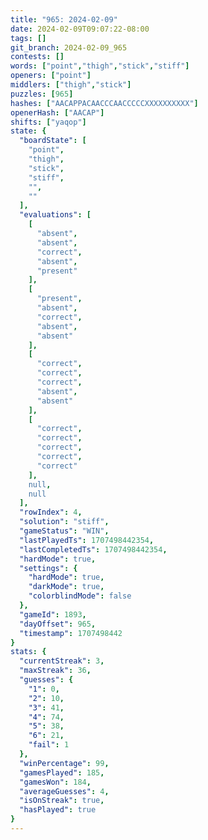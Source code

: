 ```yaml
---
title: "965: 2024-02-09"
date: 2024-02-09T09:07:22-08:00
tags: []
git_branch: 2024-02-09_965
contests: []
words: ["point","thigh","stick","stiff"]
openers: ["point"]
middlers: ["thigh","stick"]
puzzles: [965]
hashes: ["AACAPPACAACCCAACCCCCXXXXXXXXXX"]
openerHash: ["AACAP"]
shifts: ["yaqop"]
state: {
  "boardState": [
    "point",
    "thigh",
    "stick",
    "stiff",
    "",
    ""
  ],
  "evaluations": [
    [
      "absent",
      "absent",
      "correct",
      "absent",
      "present"
    ],
    [
      "present",
      "absent",
      "correct",
      "absent",
      "absent"
    ],
    [
      "correct",
      "correct",
      "correct",
      "absent",
      "absent"
    ],
    [
      "correct",
      "correct",
      "correct",
      "correct",
      "correct"
    ],
    null,
    null
  ],
  "rowIndex": 4,
  "solution": "stiff",
  "gameStatus": "WIN",
  "lastPlayedTs": 1707498442354,
  "lastCompletedTs": 1707498442354,
  "hardMode": true,
  "settings": {
    "hardMode": true,
    "darkMode": true,
    "colorblindMode": false
  },
  "gameId": 1893,
  "dayOffset": 965,
  "timestamp": 1707498442
}
stats: {
  "currentStreak": 3,
  "maxStreak": 36,
  "guesses": {
    "1": 0,
    "2": 10,
    "3": 41,
    "4": 74,
    "5": 38,
    "6": 21,
    "fail": 1
  },
  "winPercentage": 99,
  "gamesPlayed": 185,
  "gamesWon": 184,
  "averageGuesses": 4,
  "isOnStreak": true,
  "hasPlayed": true
}
---
```

<!-- more -->
